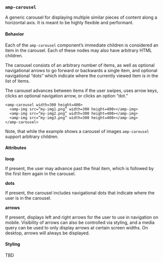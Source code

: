### <a name=”amp-carousel”></a> `amp-carousel`

A generic carousel for displaying multiple similar pieces of content along a horizontal axis. It is meant to be highly flexible and performant.

#### Behavior

Each of the `amp-carousel` component’s immediate children is considered an item in the carousel. Each of these nodes may also have arbitrary HTML children.

The carousel consists of an arbitrary number of items, as well as optional navigational arrows to go forward or backwards a single item, and optional navigational “dots” which indicate where the currently viewed item is in the list of items.

The carousel advances between items if the user swipes, uses arrow keys, clicks an optional navigation arrow, or clicks an option “dot.”

    <amp-carousel width=300 height=400>
      <amp-img src=”my-img1.png” width=300 height=400></amp-img>
      <amp-img src=”my-img2.png” width=300 height=400></amp-img>
      <amp-img src=”my-img3.png” width=300 height=400></amp-img>
    </amp-carousel>

Note, that while the example shows a carousel of images `amp-carousel` support arbitrary children.

#### Attributes

**loop**

If present, the user may advance past the final item, which is followed by the first item again in the carousel.

**dots**

If present, the carousel includes navigational dots that indicate where the user is in the carousel.

**arrows**

If present, displays left and right arrows for the user to use in navigation on mobile. Visibility of arrows can also be controlled via styling, and a media query can be used to only display arrows at certain screen widths. On desktop, arrows will always be displayed.


#### Styling

TBD
